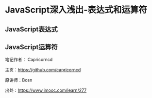 # JavaScript深入浅出-表达式和运算符

## JavaScript表达式

## JavaScript运算符

笔记作者： Capricorncd

主页：https://github.com/capricorncd

原讲师：Bosn

出处：https://www.imooc.com/learn/277
